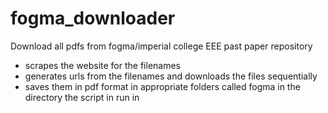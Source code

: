 # fogma_downloader
Download all pdfs from fogma/imperial college EEE past paper repository

- scrapes the website for the filenames
- generates urls from the filenames and downloads the files sequentially
- saves them in pdf format in appropriate folders called fogma in the directory the script in run in
